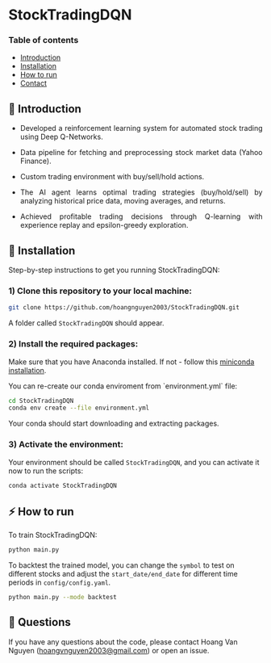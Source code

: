 # StockTradingDQN

### Table of contents
* [Introduction](#star2-introduction)
* [Installation](#wrench-installation)
* [How to run](#zap-how-to-run) 
* [Contact](#raising_hand-questions)

## :star2: Introduction

* <p align="justify">Developed a reinforcement learning system for automated stock trading using Deep Q-Networks.</p>
* <p align="justify">Data pipeline for fetching and preprocessing stock market data (Yahoo Finance).</p>
* <p align="justify">Custom trading environment with buy/sell/hold actions.</p>
* <p align="justify">The AI agent learns optimal trading strategies (buy/hold/sell) by analyzing historical price data, moving averages, and returns.</p>
* <p align="justify">Achieved profitable trading decisions through Q-learning with experience replay and epsilon-greedy exploration.</p>

## :wrench: Installation

<p align="justify">Step-by-step instructions to get you running StockTradingDQN:</p>

### 1) Clone this repository to your local machine:

```bash
git clone https://github.com/hoangnguyen2003/StockTradingDQN.git
```

A folder called `StockTradingDQN` should appear.

### 2) Install the required packages:

Make sure that you have Anaconda installed. If not - follow this [miniconda installation](https://www.anaconda.com/docs/getting-started/miniconda/install).

<p align="justify">You can re-create our conda enviroment from `environment.yml` file:</p>

```bash
cd StockTradingDQN
conda env create --file environment.yml
```

<p align="justify">Your conda should start downloading and extracting packages.</p>

### 3) Activate the environment:

Your environment should be called `StockTradingDQN`, and you can activate it now to run the scripts:

```bash
conda activate StockTradingDQN
```

## :zap: How to run 
<p align="justify">To train StockTradingDQN:</p>

```bash
python main.py
```

To backtest the trained model, you can change the `symbol` to test on different stocks and adjust the `start_date/end_date` for different time periods in `config/config.yaml`.

```bash
python main.py --mode backtest
```

## :raising_hand: Questions
If you have any questions about the code, please contact Hoang Van Nguyen (hoangvnguyen2003@gmail.com) or open an issue.